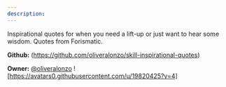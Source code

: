 ```yaml
---
description: 
---
```

Inspirational quotes for when you need a lift-up or just want to hear some wisdom. Quotes from Forismatic.

**Github:** (https://github.com/oliveralonzo/skill-inspirational-quotes)

**Owner:** [@oliveralonzo](https://github.com/oliveralonzo) ![https://avatars0.githubusercontent.com/u/19820425?v=4]

